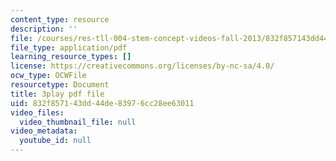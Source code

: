 ```yaml
---
content_type: resource
description: ''
file: /courses/res-tll-004-stem-concept-videos-fall-2013/832f857143dd44de83976cc28ee63011_870y6GUKbwc.pdf
file_type: application/pdf
learning_resource_types: []
license: https://creativecommons.org/licenses/by-nc-sa/4.0/
ocw_type: OCWFile
resourcetype: Document
title: 3play pdf file
uid: 832f8571-43dd-44de-8397-6cc28ee63011
video_files:
  video_thumbnail_file: null
video_metadata:
  youtube_id: null
---
```

